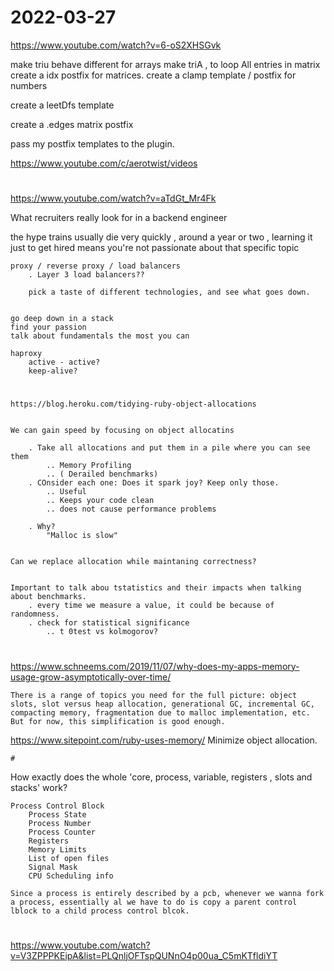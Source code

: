 # 2022-03-27



https://www.youtube.com/watch?v=6-oS2XHSGvk


 make triu behave different for arrays
 make triA , to loop All entries in matrix
 create a idx postfix for matrices. 
 create a clamp template / postfix for numbers


 create a leetDfs template
 
 create a .edges matrix postfix


 pass my postfix templates to the plugin. 




 https://www.youtube.com/c/aerotwist/videos


# 

https://www.youtube.com/watch?v=aTdGt_Mr4Fk

What recruiters really look for in a backend engineer


the hype trains usually die very quickly , around a year or two 
    , learning it just to get hired means you're not passionate about that specific topic

    proxy / reverse proxy / load balancers
        . Layer 3 load balancers??

        pick a taste of different technologies, and see what goes down. 
    
    
    go deep down in a stack
    find your passion
    talk about fundamentals the most you can 
    
    haproxy
        active - active?
        keep-alive?
    

# 
    https://blog.heroku.com/tidying-ruby-object-allocations


    We can gain speed by focusing on object allocatins
        
        . Take all allocations and put them in a pile where you can see them
            .. Memory Profiling
            .. ( Derailed benchmarks)
        . COnsider each one: Does it spark joy? Keep only those.
            .. Useful
            .. Keeps your code clean
            .. does not cause performance problems
        
        . Why?
            "Malloc is slow"
        

    Can we replace allocation while maintaning correctness?


    Important to talk abou tstatistics and their impacts when talking about benchmarks. 
        . every time we measure a value, it could be because of randomness. 
        . check for statistical significance
            .. t 0test vs kolmogorov?

    

#

https://www.schneems.com/2019/11/07/why-does-my-apps-memory-usage-grow-asymptotically-over-time/
        
    

    There is a range of topics you need for the full picture: object slots, slot versus heap allocation, generational GC, incremental GC, compacting memory, fragmentation due to malloc implementation, etc. But for now, this simplification is good enough.


https://www.sitepoint.com/ruby-uses-memory/
    Minimize object allocation. 

    #



How exactly does the whole 'core, process, variable, registers , slots and stacks' work?
    
    Process Control Block
        Process State 
        Process Number
        Process Counter
        Registers
        Memory Limits
        List of open files
        Signal Mask 
        CPU Scheduling info
    
    Since a process is entirely described by a pcb, whenever we wanna fork a process, essentially al we have to do is copy a parent control lblock to a child process control blcok. 

    
#

https://www.youtube.com/watch?v=V3ZPPPKEipA&list=PLQnljOFTspQUNnO4p00ua_C5mKTfldiYT
